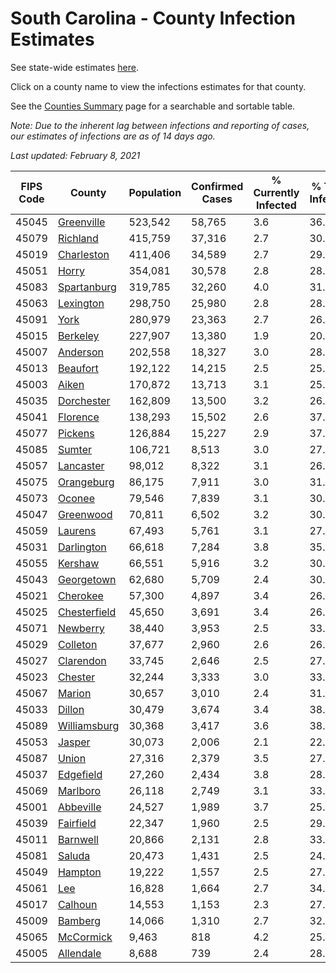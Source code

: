 # South Carolina - County Infection Estimates

See state-wide estimates [here](/infections/us-sc).

Click on a county name to view the infections estimates for that county.

See the [Counties Summary](/infections/summary-counties) page for a searchable and sortable table.

*Note: Due to the inherent lag between infections and reporting of cases, our estimates of infections are as of 14 days ago.*

*Last updated: February 8, 2021*

|   FIPS Code |                       County |   Population |   Confirmed Cases |   % Currently Infected |   % Total Infected |
|-------------|------------------------------|--------------|-------------------|------------------------|--------------------|
|       45045 |     [Greenville](greenville) |      523,542 |            58,765 |                    3.6 |               36.0 |
|       45079 |         [Richland](richland) |      415,759 |            37,316 |                    2.7 |               30.2 |
|       45019 |     [Charleston](charleston) |      411,406 |            34,589 |                    2.7 |               29.5 |
|       45051 |               [Horry](horry) |      354,081 |            30,578 |                    2.8 |               28.9 |
|       45083 |   [Spartanburg](spartanburg) |      319,785 |            32,260 |                    4.0 |               31.0 |
|       45063 |       [Lexington](lexington) |      298,750 |            25,980 |                    2.8 |               28.1 |
|       45091 |                 [York](york) |      280,979 |            23,363 |                    2.7 |               26.3 |
|       45015 |         [Berkeley](berkeley) |      227,907 |            13,380 |                    1.9 |               20.0 |
|       45007 |         [Anderson](anderson) |      202,558 |            18,327 |                    3.0 |               28.4 |
|       45013 |         [Beaufort](beaufort) |      192,122 |            14,215 |                    2.5 |               25.1 |
|       45003 |               [Aiken](aiken) |      170,872 |            13,713 |                    3.1 |               25.0 |
|       45035 |     [Dorchester](dorchester) |      162,809 |            13,500 |                    3.2 |               26.9 |
|       45041 |         [Florence](florence) |      138,293 |            15,502 |                    2.6 |               37.0 |
|       45077 |           [Pickens](pickens) |      126,884 |            15,227 |                    2.9 |               37.6 |
|       45085 |             [Sumter](sumter) |      106,721 |             8,513 |                    3.0 |               27.2 |
|       45057 |       [Lancaster](lancaster) |       98,012 |             8,322 |                    3.1 |               26.8 |
|       45075 |     [Orangeburg](orangeburg) |       86,175 |             7,911 |                    3.0 |               31.0 |
|       45073 |             [Oconee](oconee) |       79,546 |             7,839 |                    3.1 |               30.6 |
|       45047 |       [Greenwood](greenwood) |       70,811 |             6,502 |                    3.2 |               30.0 |
|       45059 |           [Laurens](laurens) |       67,493 |             5,761 |                    3.1 |               27.8 |
|       45031 |     [Darlington](darlington) |       66,618 |             7,284 |                    3.8 |               35.0 |
|       45055 |           [Kershaw](kershaw) |       66,551 |             5,916 |                    3.2 |               30.2 |
|       45043 |     [Georgetown](georgetown) |       62,680 |             5,709 |                    2.4 |               30.3 |
|       45021 |         [Cherokee](cherokee) |       57,300 |             4,897 |                    3.4 |               26.0 |
|       45025 | [Chesterfield](chesterfield) |       45,650 |             3,691 |                    3.4 |               26.0 |
|       45071 |         [Newberry](newberry) |       38,440 |             3,953 |                    2.5 |               33.4 |
|       45029 |         [Colleton](colleton) |       37,677 |             2,960 |                    2.6 |               26.1 |
|       45027 |       [Clarendon](clarendon) |       33,745 |             2,646 |                    2.5 |               27.7 |
|       45023 |           [Chester](chester) |       32,244 |             3,333 |                    3.0 |               33.3 |
|       45067 |             [Marion](marion) |       30,657 |             3,010 |                    2.4 |               31.8 |
|       45033 |             [Dillon](dillon) |       30,479 |             3,674 |                    3.4 |               38.7 |
|       45089 | [Williamsburg](williamsburg) |       30,368 |             3,417 |                    3.6 |               38.1 |
|       45053 |             [Jasper](jasper) |       30,073 |             2,006 |                    2.1 |               22.2 |
|       45087 |               [Union](union) |       27,316 |             2,379 |                    3.5 |               27.3 |
|       45037 |       [Edgefield](edgefield) |       27,260 |             2,434 |                    3.8 |               28.1 |
|       45069 |         [Marlboro](marlboro) |       26,118 |             2,749 |                    3.1 |               33.9 |
|       45001 |       [Abbeville](abbeville) |       24,527 |             1,989 |                    3.7 |               25.4 |
|       45039 |       [Fairfield](fairfield) |       22,347 |             1,960 |                    2.5 |               29.5 |
|       45011 |         [Barnwell](barnwell) |       20,866 |             2,131 |                    2.8 |               33.2 |
|       45081 |             [Saluda](saluda) |       20,473 |             1,431 |                    2.5 |               24.0 |
|       45049 |           [Hampton](hampton) |       19,222 |             1,557 |                    2.5 |               27.3 |
|       45061 |                   [Lee](lee) |       16,828 |             1,664 |                    2.7 |               34.3 |
|       45017 |           [Calhoun](calhoun) |       14,553 |             1,153 |                    2.3 |               27.2 |
|       45009 |           [Bamberg](bamberg) |       14,066 |             1,310 |                    2.7 |               32.4 |
|       45065 |       [McCormick](mccormick) |        9,463 |               818 |                    4.2 |               25.8 |
|       45005 |       [Allendale](allendale) |        8,688 |               739 |                    2.4 |               28.8 |